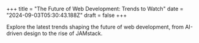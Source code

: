 +++
title = "The Future of Web Development: Trends to Watch"
date = "2024-09-03T05:30:43.188Z"
draft = false
+++

  Explore the latest trends shaping the future of web development, from AI-driven design to the rise of JAMstack.
        